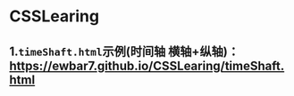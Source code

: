 # CSSLearing
## 1.```timeShaft.html```示例(时间轴 横轴+纵轴)：https://ewbar7.github.io/CSSLearing/timeShaft.html
